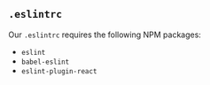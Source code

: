 ## `.eslintrc`

Our `.eslintrc` requires the following NPM packages:

- `eslint`
- `babel-eslint`
- `eslint-plugin-react`